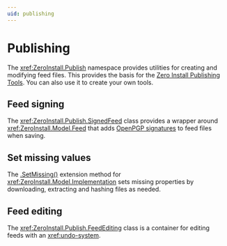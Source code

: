 ```yaml
---
uid: publishing
---
```


# Publishing

The <xref:ZeroInstall.Publish> namespace provides utilities for creating and modifying feed files. This provides the basis for the [Zero Install Publishing Tools](https://github.com/0install/0publish-win). You can also use it to create your own tools.

## Feed signing

The <xref:ZeroInstall.Publish.SignedFeed> class provides a wrapper around <xref:ZeroInstall.Model.Feed> that adds [OpenPGP signatures](https://docs.0install.net/specifications/feed/#digital-signatures) to feed files when saving.

## Set missing values

The [.SetMissing()](xref:ZeroInstall.Publish.ImplementationExtensions#ZeroInstall_Publish_ImplementationExtensions_SetMissing_ZeroInstall_Model_Implementation_NanoByte_Common_Undo_ICommandExecutor_NanoByte_Common_Tasks_ITaskHandler_) extension method for <xref:ZeroInstall.Model.Implementation> sets missing properties by downloading, extracting and hashing files as needed.

## Feed editing

The <xref:ZeroInstall.Publish.FeedEditing> class is a container for editing feeds with an <xref:undo-system>.
